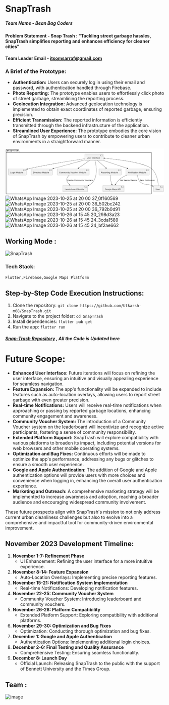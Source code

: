 # SnapTrash

##### Team Name - Bean Bag Coders

#### Problem Statement - Snap Trash : "Tackling street garbage hassles, SnapTrash simplifies reporting and enhances efficiency for cleaner cities"

#### Team Leader Email - itsomsarraf@gmail.com

### A Brief of the Prototype:

* **Authentication:** Users can securely log in using their email and password, with authentication handled through Firebase.
* **Photo Reporting:** The prototype enables users to effortlessly click photo of street garbage, streamlining the reporting process.
* **Geolocation Integration:** Advanced geolocation technology is implemented to obtain exact coordinates of reported garbage, ensuring precision.
* **Efficient Transmission:** The reported information is efficiently transmitted through the backend infrastructure of the application.
* **Streamlined User Experience:** The prototype embodies the core vision of SnapTrash by empowering users to contribute to cleaner urban environments in a straightforward manner.

![UML Diagram](SnapTrash-uml.png)
![WhatsApp Image 2023-10-25 at 20 00 37_0f160569](https://github.com/Utkarsh-m08/Snap-Trash/assets/83817663/c555e10c-ad07-4eb9-ba4a-4ecfe948cfcd)
![WhatsApp Image 2023-10-25 at 20 00 36_502bc242](https://github.com/Utkarsh-m08/Snap-Trash/assets/83817663/29f48f98-8f43-48ec-bf79-c0f1aeeb46b2)
![WhatsApp Image 2023-10-25 at 20 00 36_792b0d91](https://github.com/Utkarsh-m08/Snap-Trash/assets/83817663/e536ba5d-c29a-48db-aed5-99670dc7a36a)
![WhatsApp Image 2023-10-26 at 15 45 20_298d3a23](https://github.com/Utkarsh-m08/Snap-Trash/assets/83817663/bd225275-06ea-43c7-84c4-e0dbcf02dca2)
![WhatsApp Image 2023-10-26 at 15 45 24_3cda1589](https://github.com/Utkarsh-m08/Snap-Trash/assets/83817663/b36f282e-d882-428d-826c-8d5143be215c)
![WhatsApp Image 2023-10-26 at 15 45 24_bf2ae662](https://github.com/Utkarsh-m08/Snap-Trash/assets/83817663/f039865d-300a-4c45-8556-f68c17581bda)
## Working Mode : 
![SnapTrash](https://github.com/Utkarsh-m08/Snap-Trash/assets/83817663/a5ebf989-db35-49ca-8edd-0d516a95a545)


### Tech Stack:

    Flutter,Firebase,Google Maps Platform

## Step-by-Step Code Execution Instructions:
1. Clone the repository: `git clone https://github.com/Utkarsh-m08/SnapTrash.git`
2. Navigate to the project folder: `cd SnapTrash`
3. Install dependencies: `flutter pub get`
4. Run the app: `flutter run`


##### [Snap-Trash Repository](https://github.com/Utkarsh-m08/Snap-Trash) , All the Code is Updated here

# Future Scope:

* **Enhanced User Interface:** Future iterations will focus on refining the user interface, ensuring an intuitive and visually appealing experience for seamless navigation.
* **Feature Expansion:** The app's functionality will be expanded to include features such as auto-location overlays, allowing users to report street garbage with even greater precision.
* **Real-time Notifications:** Users will receive real-time notifications when approaching or passing by reported garbage locations, enhancing community engagement and awareness.
* **Community Voucher System:** The introduction of a Community Voucher system on the leaderboard will incentivize and recognize active participants, fostering a sense of community responsibility.
* **Extended Platform Support:** SnapTrash will explore compatibility with various platforms to broaden its impact, including potential versions for web browsers and other mobile operating systems.
* **Optimization and Bug Fixes:** Continuous efforts will be made to optimize the app's performance, addressing any bugs or glitches to ensure a smooth user experience.
* **Google and Apple Authentication:** The addition of Google and Apple authentication options will provide users with more choices and convenience when logging in, enhancing the overall user authentication experience.
* **Marketing and Outreach:** A comprehensive marketing strategy will be implemented to increase awareness and adoption, reaching a broader audience and encouraging widespread community involvement.

These future prospects align with SnapTrash's mission to not only address current urban cleanliness challenges but also to evolve into a comprehensive and impactful tool for community-driven environmental improvement.

## November 2023 Development Timeline:

1. **November 1-7: Refinement Phase**
   - UI Enhancement: Refining the user interface for a more intuitive experience.
2. **November 8-14: Feature Expansion**
   - Auto-Location Overlays: Implementing precise reporting features.
3. **November 15-21: Notification System Implementation**
   - Real-time Notifications: Developing notification features.
4. **November 22-25: Community Voucher System**
   - Community Voucher System: Introducing leaderboard and community vouchers.
5. **November 26-28: Platform Compatibility**
   - Extended Platform Support: Exploring compatibility with additional platforms.
6. **November 29-30: Optimization and Bug Fixes**
   - Optimization: Conducting thorough optimization and bug fixes.
7. **December 1: Google and Apple Authentication**
   - Authentication Options: Implementing additional login choices.
8. **December 2-6: Final Testing and Quality Assurance**
   - Comprehensive Testing: Ensuring seamless functionality.
9. **December 8: Launch Day**
    - Official Launch: Releasing SnapTrash to the public with the support of Bennett University and the Times Group.
  
## Team : 
![image](https://github.com/itsOmSarraf/Code-with-Google-Maps/assets/83817663/27385ca7-4442-44be-86cd-3359bb6ef1c6)

